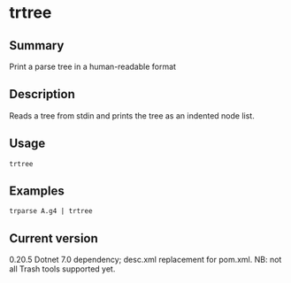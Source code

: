 # trtree

## Summary

Print a parse tree in a human-readable format

## Description

Reads a tree from stdin and prints the tree as an indented node list.

## Usage

    trtree

## Examples

    trparse A.g4 | trtree

## Current version

0.20.5 Dotnet 7.0 dependency; desc.xml replacement for pom.xml. NB: not all Trash tools supported yet.

